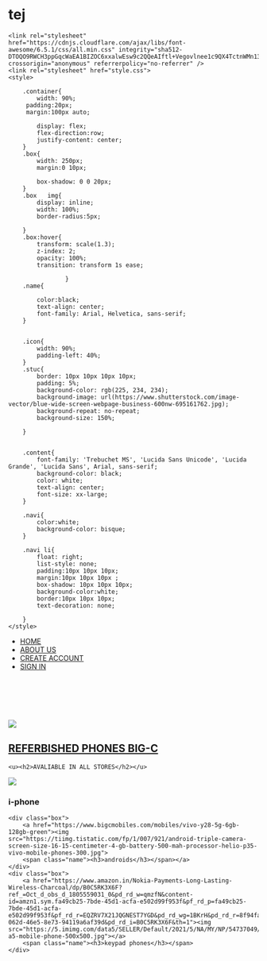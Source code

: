 # tej

<!DOCTYPE html>
<html lang="en">
<head>
    <meta charset="UTF-8">
    <meta name="viewport" content="width=device-width, initial-scale=1.0">
    <title>mobile shooping website </title>

    <link rel="stylesheet" href="https://cdnjs.cloudflare.com/ajax/libs/font-awesome/6.5.1/css/all.min.css" integrity="sha512-DTOQO9RWCH3ppGqcWaEA1BIZOC6xxalwEsw9c2QQeAIftl+Vegovlnee1c9QX4TctnWMn13TZye+giMm8e2LwA==" crossorigin="anonymous" referrerpolicy="no-referrer" />
    <link rel="stylesheet" href="style.css">
    <style>

        .container{
            width: 90%;
         padding:20px;
         margin:100px auto;

            display: flex;
            flex-direction:row;
            justify-content: center;
        }
        .box{
            width: 250px;
            margin:0 10px;

            box-shadow: 0 0 20px;
        }
        .box   img{
            display: inline;
            width: 100%;
            border-radius:5px;

        }
        .box:hover{
            transform: scale(1.3);
            z-index: 2;
            opacity: 100%;
            transition: transform 1s ease;

                    }
        .name{
        
            color:black;
            text-align: center;
            font-family: Arial, Helvetica, sans-serif;
        }
        

        .icon{
            width: 90%;
            padding-left: 40%;
        }
        .stuc{
            border: 10px 10px 10px 10px;
            padding: 5%;
            background-color: rgb(225, 234, 234);
            background-image: url(https://www.shutterstock.com/image-vector/blue-wide-screen-webpage-business-600nw-695161762.jpg);
            background-repeat: no-repeat;
            background-size: 150%;

        }


        .content{
            font-family: 'Trebuchet MS', 'Lucida Sans Unicode', 'Lucida Grande', 'Lucida Sans', Arial, sans-serif;
            background-color: black;
            color: white;
            text-align: center;
            font-size: xx-large;
        }

        .navi{
            color:white;
            background-color: bisque;
        }
    
        .navi li{
            float: right;
            list-style: none;
            padding:10px 10px 10px;
            margin:10px 10px 10px ;
            box-shadow: 10px 10px 10px;
            background-color:white;
            border:10px 10px 10px;
            text-decoration: none;

        }
    </style>


<body class="stuc">
    <div>
<nav  class="navi">
   <ul>
    <li><a href="#">HOME</a></li>
    <li><a href="#">ABOUT US</a></li>
    <li><a href="#">CREATE ACCOUNT</a></li>
    <li><a href="#">SIGN IN</a></li>
   </ul>
</div>

<br>
<br>
<br><br><br> 
<div class="icon">
    <img src="https://franchiseguru.in/wp-content/uploads/2023/02/BIG-C-Mobiles-Franchise-Logo-1.png"     >

</div>



<div class="content">
    <h2><u>REFERBISHED PHONES BIG-C </u></h2>
    
    <u><h2>AVALIABLE IN ALL STORES</h2></u>
</div>


<DIV class="container">
   <label name="iphone"> <div class="box">
        <a href="https://www.bigcmobiles.com/catalogsearch/result/?q=iphones+"><img src="https://asset20.ckassets.com/resources/image/ckseller/CKS-Mobiles-000140_1-1663849255.jpg"></a>
    <span class="name"><h3>i-phone</h3></span>
    </div>
   </label>

    <div class="box">
        <a href="https://www.bigcmobiles.com/mobiles/vivo-y28-5g-6gb-128gb-green"><img src="https://tiimg.tistatic.com/fp/1/007/921/android-triple-camera-screen-size-16-15-centimeter-4-gb-battery-500-mah-processor-helio-p35-vivo-mobile-phones-300.jpg">
        <span class="name"><h3>androids</h3></span></a>
    </div>
    <div class="box">
        <a href="https://www.amazon.in/Nokia-Payments-Long-Lasting-Wireless-Charcoal/dp/B0C5RK3X6F?ref_=Oct_d_obs_d_1805559031_0&pd_rd_w=qmzfN&content-id=amzn1.sym.fa49cb25-7bde-45d1-acfa-e502d99f953f&pf_rd_p=fa49cb25-7bde-45d1-acfa-e502d99f953f&pf_rd_r=EQZRV7X21JQGNEST7YGD&pd_rd_wg=1BKrH&pd_rd_r=8f94fa11-062d-46e5-8e73-94119a6af39d&pd_rd_i=B0C5RK3X6F&th=1"><img src="https://5.imimg.com/data5/SELLER/Default/2021/5/NA/MY/NP/54737049/cellecor-a5-mobile-phone-500x500.jpg"></a>
        <span class="name"><h3>keypad phones</h3></span>
    </div>
</DIV>
</body>
</html>
